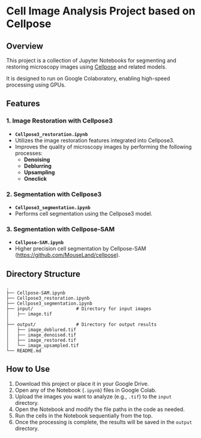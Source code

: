 # Cell Image Analysis Project based on Cellpose

## Overview

This project is a collection of Jupyter Notebooks for segmenting and restoring microscopy images using [Cellpose](https://github.com/MouseLand/cellpose) and related models.

It is designed to run on Google Colaboratory, enabling high-speed processing using GPUs.

## Features

### 1. Image Restoration with Cellpose3

- **`Cellpose3_restoration.ipynb`**
- Utilizes the image restoration features integrated into Cellpose3.
- Improves the quality of microscopy images by performing the following processes:
    - **Denoising**
    - **Deblurring**
    - **Upsampling**
    - **Oneclick**

### 2. Segmentation with Cellpose3

- **`Cellpose3_segmentation.ipynb`**
- Performs cell segmentation using the Cellpose3 model.

### 3. Segmentation with Cellpose-SAM

- **`Cellpose-SAM.ipynb`**
- Higher precision cell segmentation by Cellpose-SAM (https://github.com/MouseLand/cellpose).

## Directory Structure

```
.
├── Cellpose-SAM.ipynb
├── Cellpose3_restoration.ipynb
├── Cellpose3_segmentation.ipynb
├── input/                # Directory for input images
│   ├── image.tif
│
├── output/               # Directory for output results
│   ├── image_deblured.tif
│   ├── image_denoised.tif
│   ├── image_restored.tif
│   └── image_upsampled.tif
└── README.md
```

## How to Use

1.  Download this project or place it in your Google Drive.
2.  Open any of the Notebook (`.ipynb`) files in Google Colab.
3.  Upload the images you want to analyze (e.g., `.tif`) to the `input` directory.
4.  Open the Notebook and modify the file paths in the code as needed.
5.  Run the cells in the Notebook sequentially from the top.
6.  Once the processing is complete, the results will be saved in the `output` directory.
